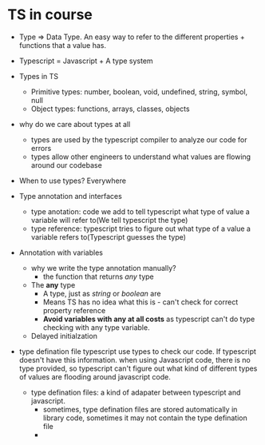 # TS in course

- Type => Data Type. An easy way to refer to the different properties + functions that a value has.

- Typescript = Javascript + A type system

- Types in TS
  - Primitive types: number, boolean, void, undefined, string, symbol, null
  - Object types: functions, arrays, classes, objects
- why do we care about types at all
  - types are used by the typescript compiler to analyze our code for errors
  - types allow other engineers to understand what values are flowing around our codebase
- When to use types? Everywhere
- Type annotation and interfaces
  - type anotation: code we add to tell typescript what type of value a variable will refer to(We tell typescript the type)
  - type reference: typescript tries to figure out what type of a value a variable refers to(Typescript guesses the type)
- Annotation with variables

  - why we write the type annotation manually?
    - the function that returns _any_ type
  - The **any** type
    - A type, just as _string_ or _boolean_ are
    - Means TS has no idea what this is - can't check for correct property reference
    - **Avoid variables with any at all costs** as typescript can't do type checking with any type variable.
  - Delayed initialzation

- type defination file
  typescript use types to check our code. If typescript doesn't have this information. when using Javascript code, there is no type provided, so typescript can't figure out what kind of different types of values are flooding around javascript code.
  - type defination files: a kind of adapater between typescript and javascript.
    - sometimes, type defination files are stored automatically in library code, sometimes it may not contain the type defination file
    - 
